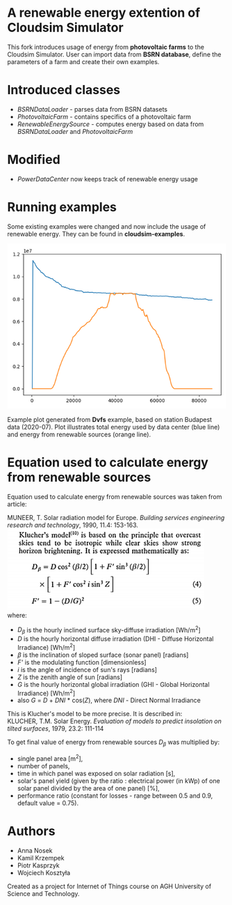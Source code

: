 # A renewable energy extention of Cloudsim Simulator #

This fork introduces usage of energy from **photovoltaic farms** to the Cloudsim Simulator.
User can import data from **BSRN database**, define the parameters of a farm and create their own examples.

# Introduced classes #
* *BSRNDataLoader* - parses data from BSRN datasets
* *PhotovoltaicFarm* - contains specifics of a photovoltaic farm
* *RenewableEnergySource* - computes energy based on data from *BSRNDataLoader* and *PhotovoltaicFarm*

# Modified #
* *PowerDataCenter* now keeps track of renewable energy usage

# Running examples #
Some existing examples were changed and now include the usage of renewable energy. They can be found in **cloudsim-examples**.  

![Example plot](plot.png)

Example plot generated from **Dvfs** example, based on station Budapest data (2020-07). Plot illustrates total energy used by data center (blue line) and energy from renewable sources (orange line).

# Equation used to calculate energy from renewable sources #

Equation used to calculate energy from renewable sources was taken from article:  

MUNEER, T. Solar radiation model for Europe. _Building services engineering research and technology_, 1990, 11.4: 153-163.  
![Klutcher's model equation](equation.png)  
where: 
* _D<sub>&beta;</sub>_ is the hourly inclined surface sky-diffuse irradiation [Wh/m<sup>2</sup>]
* _D_ is the hourly horizontal diffuse irradiation (DHI - Diffuse Horizontal Irradiance) [Wh/m<sup>2</sup>]
* _&beta;_ is the inclination of sloped surface (sonar panel) [radians]
* _F'_ is the modulating function [dimensionless]
* _i_ is the angle of incidence of sun's rays [radians]
* _Z_ is the zenith angle of sun [radians]
* _G_ is the hourly horizontal global irradiation (GHI - Global Horizontal Irradiance) [Wh/m<sup>2</sup>]
* also  _G_ = _D_ + _DNI_ * cos(_Z_), where _DNI_ - Direct Normal Irradiance  

This is Klucher's model to be more precise. It is described in:  
KLUCHER, T.M. Solar Energy. _Evaluation of models to predict insolation on tilted surfaces_, 1979, 23.2: 111-114
  
To get final value of  energy from renewable sources _D<sub>&beta;</sub>_ was multiplied by:  
* single panel area [m<sup>2</sup>],  
* number of panels,  
* time in which panel was exposed on solar radiation [s],  
* solar's panel yield (given by the ratio : electrical power (in kWp) of one solar panel divided by the area of one panel) [%],  
* performance ratio (constant for losses - range between 0.5 and 0.9, default value = 0.75).  

 
# Authors #

* Anna Nosek
* Kamil Krzempek
* Piotr Kasprzyk
* Wojciech Kosztyła

Created as a project for Internet of Things course on AGH University of Science and Technology.


